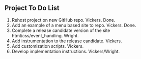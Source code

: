 ## Project To Do List
1. Rehost project on new GitHub repo. Vickers. Done.
2. Add an example of a menu based site to repo. Vickers. Done.
3. Complete a release candidate version of the site html/css/event_handling. Wright.
4. Add instrumentation to the release candidate. Vickers.
5. Add customization scripts. Vickers.
6. Develop implementation instructions. Vickers/Wright.
